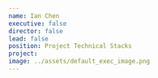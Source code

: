```yaml
---
name: Ian Chen
executive: false
director: false
lead: false
position: Project Technical Stacks
project:  
image: ../assets/default_exec_image.png
---
```

